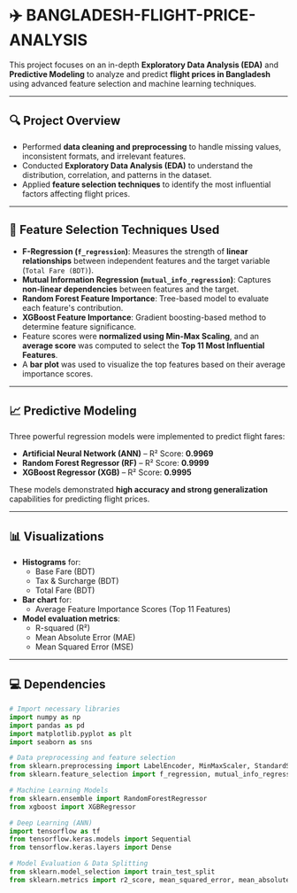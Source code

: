 # ✈️ BANGLADESH-FLIGHT-PRICE-ANALYSIS

This project focuses on an in-depth **Exploratory Data Analysis (EDA)** and **Predictive Modeling** to analyze and predict **flight prices in Bangladesh** using advanced feature selection and machine learning techniques.

---

## 🔍 Project Overview

- Performed **data cleaning and preprocessing** to handle missing values, inconsistent formats, and irrelevant features.
- Conducted **Exploratory Data Analysis (EDA)** to understand the distribution, correlation, and patterns in the dataset.
- Applied **feature selection techniques** to identify the most influential factors affecting flight prices.

---

## 🧠 Feature Selection Techniques Used

- **F-Regression (`f_regression`)**: Measures the strength of **linear relationships** between independent features and the target variable (`Total Fare (BDT)`).
- **Mutual Information Regression (`mutual_info_regression`)**: Captures **non-linear dependencies** between features and the target.
- **Random Forest Feature Importance**: Tree-based model to evaluate each feature's contribution.
- **XGBoost Feature Importance**: Gradient boosting-based method to determine feature significance.
- Feature scores were **normalized using Min-Max Scaling**, and an **average score** was computed to select the **Top 11 Most Influential Features**.
- A **bar plot** was used to visualize the top features based on their average importance scores.

---

## 📈 Predictive Modeling

Three powerful regression models were implemented to predict flight fares:

- **Artificial Neural Network (ANN)** – R² Score: **0.9969**
- **Random Forest Regressor (RF)** – R² Score: **0.9999**
- **XGBoost Regressor (XGB)** – R² Score: **0.9995**

These models demonstrated **high accuracy and strong generalization** capabilities for predicting flight prices.

---

## 📊 Visualizations

- **Histograms** for:
  - Base Fare (BDT)
  - Tax & Surcharge (BDT)
  - Total Fare (BDT)
- **Bar chart** for:
  - Average Feature Importance Scores (Top 11 Features)
- **Model evaluation metrics**:
  - R-squared (R²)
  - Mean Absolute Error (MAE)
  - Mean Squared Error (MSE)

---

## 💻 Dependencies

```python
# Import necessary libraries
import numpy as np
import pandas as pd
import matplotlib.pyplot as plt
import seaborn as sns

# Data preprocessing and feature selection
from sklearn.preprocessing import LabelEncoder, MinMaxScaler, StandardScaler
from sklearn.feature_selection import f_regression, mutual_info_regression

# Machine Learning Models
from sklearn.ensemble import RandomForestRegressor
from xgboost import XGBRegressor

# Deep Learning (ANN)
import tensorflow as tf
from tensorflow.keras.models import Sequential
from tensorflow.keras.layers import Dense

# Model Evaluation & Data Splitting
from sklearn.model_selection import train_test_split
from sklearn.metrics import r2_score, mean_squared_error, mean_absolute_error
